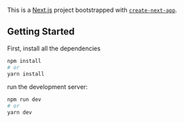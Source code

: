 This is a [Next.js](https://nextjs.org/) project bootstrapped with [`create-next-app`](https://github.com/vercel/next.js/tree/canary/packages/create-next-app).

## Getting Started

First, install all the dependencies
```bash
npm install
# or
yarn install
```

run the development server:
```bash
npm run dev
# or
yarn dev
```
